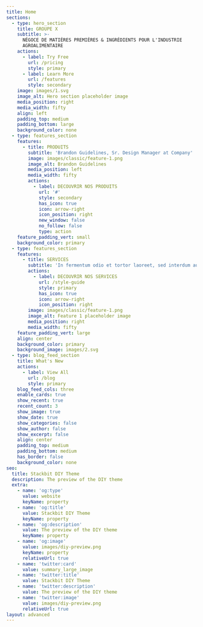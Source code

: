 ```yaml
---
title: Home
sections:
  - type: hero_section
    title: GROUPE X
    subtitle: >-
      NÉGOCE DE MATIÈRES PREMIÈRES & INGRÉDIENTS POUR L'INDUSTRIE
      AGROALIMENTAIRE 
    actions:
      - label: Try Free
        url: /pricing
        style: primary
      - label: Learn More
        url: /features
        style: secondary
    image: images/1.svg
    image_alt: Hero section placeholder image
    media_position: right
    media_width: fifty
    align: left
    padding_top: medium
    padding_bottom: large
    background_color: none
  - type: features_section
    features:
      - title: PRODUITS
        subtitle: 'Brandon Guidelines, Sr. Design Manager at Company'
        image: images/classic/feature-1.png
        image_alt: Brandon Guidelines
        media_position: left
        media_width: fifty
        actions:
          - label: DECOUVRIR NOS PRODUITS
            url: '#'
            style: secondary
            has_icon: true
            icon: arrow-right
            icon_position: right
            new_window: false
            no_follow: false
            type: action
    feature_padding_vert: small
    background_color: primary
  - type: features_section
    features:
      - title: SERVICES
        subtitle: 'In fermentum odio et tortor laoreet, sed interdum augue ornare. '
        actions:
          - label: DECOUVRIR NOS SERVICES
            url: /style-guide
            style: primary
            has_icon: true
            icon: arrow-right
            icon_position: right
        image: images/classic/feature-1.png
        image_alt: Feature 1 placeholder image
        media_position: right
        media_width: fifty
    feature_padding_vert: large
    align: center
    background_color: primary
    background_image: images/2.svg
  - type: blog_feed_section
    title: What's New
    actions:
      - label: View All
        url: /blog
        style: primary
    blog_feed_cols: three
    enable_cards: true
    show_recent: true
    recent_count: 3
    show_image: true
    show_date: true
    show_categories: false
    show_author: false
    show_excerpt: false
    align: center
    padding_top: medium
    padding_bottom: medium
    has_border: false
    background_color: none
seo:
  title: Stackbit DIY Theme
  description: The preview of the DIY theme
  extra:
    - name: 'og:type'
      value: website
      keyName: property
    - name: 'og:title'
      value: Stackbit DIY Theme
      keyName: property
    - name: 'og:description'
      value: The preview of the DIY theme
      keyName: property
    - name: 'og:image'
      value: images/diy-preview.png
      keyName: property
      relativeUrl: true
    - name: 'twitter:card'
      value: summary_large_image
    - name: 'twitter:title'
      value: Stackbit DIY Theme
    - name: 'twitter:description'
      value: The preview of the DIY theme
    - name: 'twitter:image'
      value: images/diy-preview.png
      relativeUrl: true
layout: advanced
---
```

